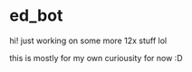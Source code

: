 # ed_bot

hi! just working on some more 12x stuff lol

this is mostly for my own curiousity for now :D